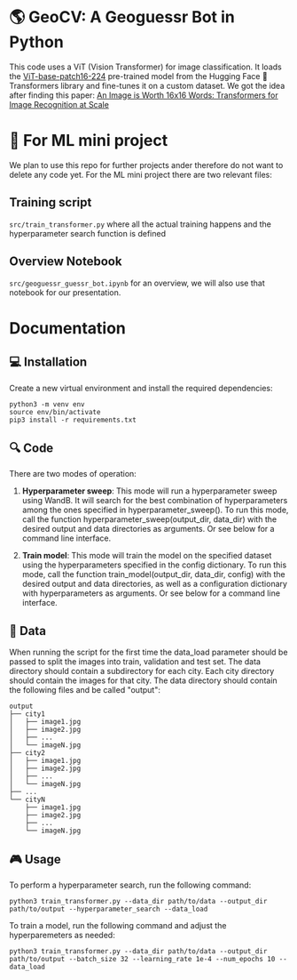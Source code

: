 # 🌎 GeoCV: A Geoguessr Bot in Python
This code uses a ViT (Vision Transformer) for image classification. It loads the [ViT-base-patch16-224](https://huggingface.co/google/vit-base-patch16-224) pre-trained model from the Hugging Face 🤗 Transformers library and fine-tunes it on a custom dataset. We got the idea after finding this paper: [An Image is Worth 16x16 Words: Transformers for Image Recognition at Scale](https://arxiv.org/abs/2010.11929)

# 🤖 For ML mini project
We plan to use this repo for further projects ander therefore do not want to delete any code yet.
For the ML mini project there are two relevant files:
## Training script
`src/train_transformer.py` where all the actual training happens and the hyperparameter search function is defined
## Overview Notebook
 `src/geoguessr_guessr_bot.ipynb` for an overview, we will also use that notebook for our presentation.

# Documentation

## 💻 Installation
Create a new virtual environment and install the required dependencies:
```
python3 -m venv env
source env/bin/activate
pip3 install -r requirements.txt
```

## 🔍 Code
There are two modes of operation:

1. **Hyperparameter sweep**: This mode will run a hyperparameter sweep using WandB. It will search for the best combination of hyperparameters among the ones specified in hyperparameter_sweep(). To run this mode, call the function hyperparameter_sweep(output_dir, data_dir) with the desired output and data directories as arguments. Or see below for a command line interface.

2. **Train model**: This mode will train the model on the specified dataset using the hyperparameters specified in the config dictionary. To run this mode, call the function train_model(output_dir, data_dir, config) with the desired output and data directories, as well as a configuration dictionary with hyperparameters as arguments. Or see below for a command line interface.

## 📂 Data
When running the script for the first time the data_load parameter should be passed to split the images into train, validation and test set. The data directory should contain a subdirectory for each city. Each city directory should contain the images for that city.
The data directory should contain the following files and be called "output":
```
output
├── city1
│   ├── image1.jpg
│   ├── image2.jpg
│   ├── ...
│   └── imageN.jpg
├── city2
│   ├── image1.jpg
│   ├── image2.jpg
│   ├── ...
│   └── imageN.jpg
├── ...
└── cityN
    ├── image1.jpg
    ├── image2.jpg
    ├── ...
    └── imageN.jpg
```


## 🎮 Usage
To perform a hyperparameter search, run the following command:

```
python3 train_transformer.py --data_dir path/to/data --output_dir path/to/output --hyperparameter_search --data_load
```

To train a model, run the following command and adjust the hyperparemeters as needed:
```
python3 train_transformer.py --data_dir path/to/data --output_dir path/to/output --batch_size 32 --learning_rate 1e-4 --num_epochs 10 --data_load
```

